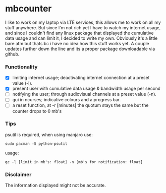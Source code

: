 # mbcounter 

I like to work on my laptop via LTE services, this allows me to work on all my stuff anywhere. But since I'm not rich yet I have to watch my internet usage, and 
since I couldn't find any linux package that displayed the cumulative data usage and can limit it, I decided to write my own. Obviously it's a little bare atm but thats bc i have no idea 
how this stuff works yet. A couple updates further down the line and its a proper package downloadable via github. 

### Functionality 
  - [x] limiting internet usage; deactivating internet connection at a preset value (-l).
  - [x] present user with cumulative data usage & bandwidth usage per second
  - [ ] notifying the user; through audiovisual channels at a preset value (-n). 
  - [ ] gui in ncurses; indicative colours and a progress bar. 
  - [ ] a reset function, at -r [minutes] the quotum stays the same but the counter drops to 0 mb's 

### Tips
psutil is required, when using manjaro use:
```
sudo pacman -S python-psutil
```

usage:
```
gc -l [limit in mb's: float] -n [mb's for notification: float]
```

### Disclaimer
The information displayed might not be accurate.
